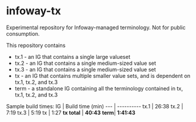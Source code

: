 # infoway-tx
Experimental repository for Infoway-managed terminology. Not for public consumption.

This repository contains
* tx.1 - an IG that contains a single large valueset
* tx.2 - an IG that contains a single medium-sized value set
* tx.3 - an IG that contains a single medium-sized value set
* tx - an IG that contains multiple smaller value sets, and is dependent on tx.1, tx.2, and tx.3
* term - a standalone IG containing all the terminology contained in tx, tx.1, tx.2, and tx.3

Sample build times:
IG | Build time (min)
--- | ----------
 tx.1 | 26:38
 tx.2 | 7:19
 tx.3 | 5:19
 tx | 1:27
**tx total** | **40:43**
**term**| **1:41:43**
